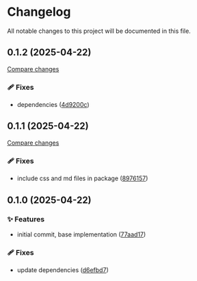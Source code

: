 <!-- header -->
# Changelog

All notable changes to this project will be documented in this file.

<!-- version:0.1.2 -->
## 0.1.2 (2025-04-22)

[Compare changes](https://github.com/Wroud/foundation/compare/react-tree-v0.1.1...react-tree-v0.1.2)

<!-- changelog -->
### 🩹 Fixes

- dependencies ([4d9200c](https://github.com/Wroud/foundation/commit/4d9200c))

<!-- version:0.1.1 -->
## 0.1.1 (2025-04-22)

[Compare changes](https://github.com/Wroud/foundation/compare/react-tree-v0.1.0...react-tree-v0.1.1)

<!-- changelog -->
### 🩹 Fixes

- include css and md files in package ([8976157](https://github.com/Wroud/foundation/commit/8976157))

<!-- version:0.1.0 -->
## 0.1.0 (2025-04-22)

<!-- changelog -->
### ✨ Features

- initial commit, base implementation ([77aad17](https://github.com/Wroud/foundation/commit/77aad17))

### 🩹 Fixes

- update dependencies ([d6efbd7](https://github.com/Wroud/foundation/commit/d6efbd7))

